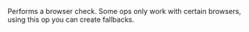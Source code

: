 Performs a browser check. Some ops only work with certain browsers, using this op you can create fallbacks.